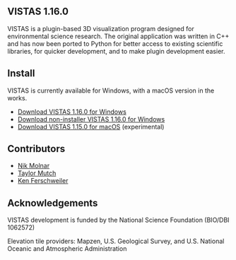 ## VISTAS 1.16.0 ##

VISTAS is a plugin-based 3D visualization program designed for environmental science research. The original application
was written in C++ and has now been ported to Python for better access to existing scientific libraries, for quicker
development, and to make plugin development easier.

## Install ##

VISTAS is currently available for Windows, with a macOS version in the works.

* [Download VISTAS 1.16.0 for Windows](https://github.com/VISTAS-IVES/pyvistas/releases/download/1.16.0/VISTAS_1_16_0.exe)
* [Download non-installer VISTAS 1.16.0 for Windows](https://github.com/VISTAS-IVES/pyvistas/releases/download/1.16.0/VISTAS_NOINSTALL_1_16_0.zip)
* [Download VISTAS 1.15.0 for macOS](https://github.com/VISTAS-IVES/pyvistas/releases/download/1.15.0/VISTAS_1_15_0.dmg) (experimental) 

## Contributors ##

* [Nik Molnar](https://github.com/nikmolnar)
* [Taylor Mutch](https://github.com/TaylorMutch)
* [Ken Ferschweiler](https://github.com/kennino)

## Acknowledgements ##

VISTAS development is funded by the National Science Foundation (BIO/DBI 1062572)

Elevation tile providers: Mapzen, U.S. Geological Survey, and U.S. National Oceanic and Atmospheric Administration
